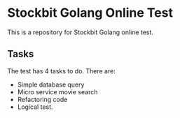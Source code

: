 # Stockbit Golang Online Test

This is a repository for Stockbit Golang online test.

## Tasks

The test has 4 tasks to do. There are:

- Simple database query
- Micro service movie search
- Refactoring code
- Logical test.

